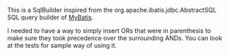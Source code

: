 This is a SqlBuilder inspired from the org.apache.ibatis.jdbc.AbstractSQL SQL query builder of [MyBatis](https://github.com/mybatis/mybatis-3/).

I needed to have a way to simply insert ORs that were in parenthesis to make sure they took precedence over the surrounding ANDs. You can look at the tests for sample way of using it.
